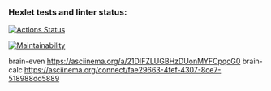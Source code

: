 ### Hexlet tests and linter status:
[![Actions Status](https://github.com/kcirfuf/python-project-49/workflows/hexlet-check/badge.svg)](https://github.com/kcirfuf/python-project-49/actions)

[![Maintainability](https://api.codeclimate.com/v1/badges/eb3f2fb4e6ca9afdfbf3/maintainability)](https://codeclimate.com/github/kcirfuf/python-project-49/maintainability)

brain-even https://asciinema.org/a/21DIFZLUGBHzDUonMYFCpqcG0
brain-calc https://asciinema.org/connect/fae29663-4fef-4307-8ce7-518988dd5889